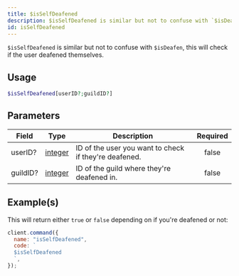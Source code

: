 ```yaml
---
title: $isSelfDeafened
description: $isSelfDeafened is similar but not to confuse with `$isDeafen`, this will check if the user deafened themselves.
id: isSelfDeafened
---
```


`$isSelfDeafened` is similar but not to confuse with `$isDeafen`, this will check if the user deafened themselves.

## Usage

```php
$isSelfDeafened[userID?;guildID?]
```

## Parameters

| Field    | Type                                                                                                | Description                                           | Required |
| -------- | --------------------------------------------------------------------------------------------------- | ----------------------------------------------------- | :------: |
| userID?  | [integer](https://developer.mozilla.org/en-US/docs/Web/JavaScript/Reference/Global_Objects/Integer) | ID of the user you want to check if they're deafened. |  false   |
| guildID? | [integer](https://developer.mozilla.org/en-US/docs/Web/JavaScript/Reference/Global_Objects/Integer) | ID of the guild where they're deafened in.            |  false   |

## Example(s)

This will return either `true` or `false` depending on if you're deafened or not:

```javascript
client.command({
  name: "isSelfDeafened",
  code: `
  $isSelfDeafened
  `,
});
```
